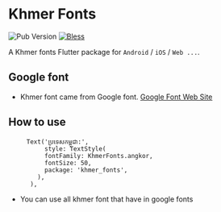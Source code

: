 # Khmer Fonts
![Pub Version](https://img.shields.io/pub/v/khmer_fonts?style=flat-square)
[![Bless](https://img.shields.io/badge/bless-God-brightgreen?style=flat-square)](https://lunagao.github.io/BlessYourCodeTag/)

A Khmer fonts Flutter package for `Android` / `iOS` / `Web ...`.


## Google font
* Khmer font came from Google font. [Google Font Web Site](https://fonts.google.com/?subset=khmer)

## How to use

```
     Text('ប្រទេសកម្ពុជា:',
          style: TextStyle(
          fontFamily: KhmerFonts.angkor,
          fontSize: 50,
          package: 'khmer_fonts',
        ),
      ),
```

* You can use all khmer font that have in google fonts

